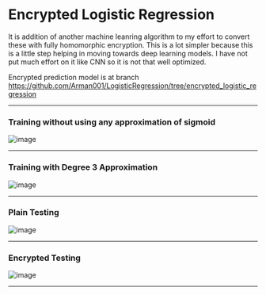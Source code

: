 # Encrypted Logistic Regression
It is addition of another machine leanring algorithm to my effort to convert these with fully homomorphic encryption. 
This is a lot simpler because this is a little step helping in moving towards deep learning models.
I have not put much effort on it like CNN so it is not that well optimized.

Encrypted prediction model is at branch https://github.com/Arman001/LogisticRegression/tree/encrypted_logistic_regression

***
### Training without using any approximation of sigmoid
![image](https://user-images.githubusercontent.com/21517793/168455914-fa64a584-bf8b-402b-ba55-026d57b6f6c5.png)
***
### Training with Degree 3 Approximation
![image](https://user-images.githubusercontent.com/21517793/168455892-791d347e-56d9-461d-a13a-eaf0b9f73536.png)
***
### Plain Testing
![image](https://user-images.githubusercontent.com/21517793/168455928-aaf94305-e071-482a-8cc7-363664c7ceeb.png)
***
### Encrypted Testing
![image](https://user-images.githubusercontent.com/21517793/168455935-01961925-14ec-47d2-aa22-b13cb3fb77a5.png)
***
